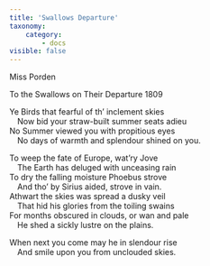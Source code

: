 ```yaml
---
title: 'Swallows Departure'
taxonomy:
    category:
        - docs
visible: false
---
```


<div class="author">Miss Porden</div>

<span class="title">To the Swallows on Their Departure 1809</span>

Ye Birds that fearful of th’ inclement skies  
&emsp;Now bid your straw-built summer seats adieu  
No Summer viewed you with propitious eyes  
&emsp;No days of warmth and splendour shined on you.  
 
To weep the fate of Europe, wat’ry Jove  
&emsp;The Earth has deluged with unceasing rain  
To dry the falling moisture Phoebus strove  
&emsp;And tho’ by Sirius aided, strove in vain.  
Athwart the skies was spread a dusky veil  
&emsp;That hid his glories from the toiling swains  
For months obscured in clouds, or wan and pale  
&emsp;He shed a sickly lustre on the plains.  

When next you come may he in slendour rise  
&emsp;And smile upon you from unclouded skies.